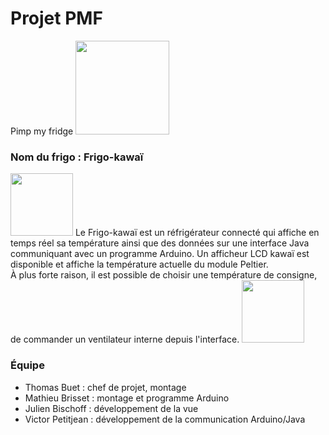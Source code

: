 # Projet PMF
Pimp my fridge
<img src="http://www.conrad.com/medias/global/ce/1000_1999/1800/1850/1855/1194424_ZB_00_FB.EPS_1000.jpg" width="150px">

### Nom du frigo : Frigo-kawaï
<img src="https://img00.deviantart.net/f1c7/i/2017/071/c/4/princess_zelda___breath_of_the_wild_by_shirocreate-db21khv.jpg" width="100px">
Le Frigo-kawaï est un réfrigérateur connecté qui affiche en temps réel sa température ainsi que des données sur une interface Java communiquant avec un programme Arduino. Un afficheur LCD kawaï est disponible et affiche la température actuelle du module Peltier.<br />
À plus forte raison, il est possible de choisir une température de consigne, de commander un ventilateur interne depuis l'interface.
<img src="https://i.pinimg.com/736x/33/93/a0/3393a0d3eb5073e82fd90f174c1148ac--manga-kawaii-anime-chibi.jpg" width="100px">

### Équipe
* Thomas Buet : chef de projet, montage
* Mathieu Brisset : montage et programme Arduino
* Julien Bischoff : développement de la vue
* Victor Petitjean : développement de la communication Arduino/Java
